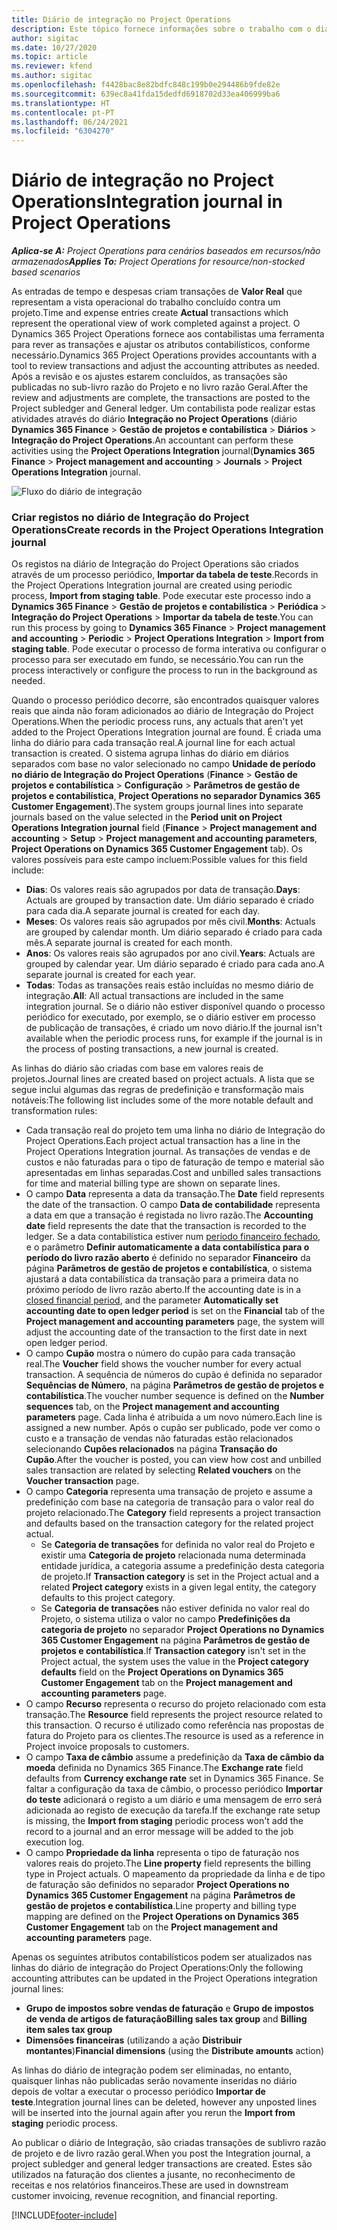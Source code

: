 ```yaml
---
title: Diário de integração no Project Operations
description: Este tópico fornece informações sobre o trabalho com o diário de Integração no Project Operations.
author: sigitac
ms.date: 10/27/2020
ms.topic: article
ms.reviewer: kfend
ms.author: sigitac
ms.openlocfilehash: f4428bac8e82bdfc848c199b0e294486b9fde82e
ms.sourcegitcommit: 639ec8a41fda15dedfd6918702d33ea406999ba6
ms.translationtype: HT
ms.contentlocale: pt-PT
ms.lasthandoff: 06/24/2021
ms.locfileid: "6304270"
---
```

# <a name="integration-journal-in-project-operations"></a><span data-ttu-id="4d0bb-103">Diário de integração no Project Operations</span><span class="sxs-lookup"><span data-stu-id="4d0bb-103">Integration journal in Project Operations</span></span>

<span data-ttu-id="4d0bb-104">_**Aplica-se A:** Project Operations para cenários baseados em recursos/não armazenados_</span><span class="sxs-lookup"><span data-stu-id="4d0bb-104">_**Applies To:** Project Operations for resource/non-stocked based scenarios_</span></span>

<span data-ttu-id="4d0bb-105">As entradas de tempo e despesas criam transações de **Valor Real** que representam a vista operacional do trabalho concluído contra um projeto.</span><span class="sxs-lookup"><span data-stu-id="4d0bb-105">Time and expense entries create **Actual** transactions which represent the operational view of work completed against a project.</span></span> <span data-ttu-id="4d0bb-106">O Dynamics 365 Project Operations fornece aos contabilistas uma ferramenta para rever as transações e ajustar os atributos contabilísticos, conforme necessário.</span><span class="sxs-lookup"><span data-stu-id="4d0bb-106">Dynamics 365 Project Operations provides accountants with a tool to review transactions and adjust the accounting attributes as needed.</span></span> <span data-ttu-id="4d0bb-107">Após a revisão e os ajustes estarem concluídos, as transações são publicadas no sub-livro razão do Projeto e no livro razão Geral.</span><span class="sxs-lookup"><span data-stu-id="4d0bb-107">After the review and adjustments are complete, the transactions are posted to the Project subledger and General ledger.</span></span> <span data-ttu-id="4d0bb-108">Um contabilista pode realizar estas atividades através do diário **Integração no Project Operations** (diário **Dynamics 365 Finance** > **Gestão de projetos e contabilística** > **Diários** > **Integração do Project Operations**.</span><span class="sxs-lookup"><span data-stu-id="4d0bb-108">An accountant can perform these activities using the **Project Operations Integration** journal(**Dynamics 365 Finance** > **Project management and accounting** > **Journals** > **Project Operations Integration** journal.</span></span>

![Fluxo do diário de integração](./media/IntegrationJournal.png)

### <a name="create-records-in-the-project-operations-integration-journal"></a><span data-ttu-id="4d0bb-110">Criar registos no diário de Integração do Project Operations</span><span class="sxs-lookup"><span data-stu-id="4d0bb-110">Create records in the Project Operations Integration journal</span></span>

<span data-ttu-id="4d0bb-111">Os registos na diário de Integração do Project Operations são criados através de um processo periódico, **Importar da tabela de teste**.</span><span class="sxs-lookup"><span data-stu-id="4d0bb-111">Records in the Project Operations Integration journal are created using periodic process, **Import from staging table**.</span></span> <span data-ttu-id="4d0bb-112">Pode executar este processo indo a **Dynamics 365 Finance** > **Gestão de projetos e contabilística** > **Periódica** > **Integração do Project Operations** > **Importar da tabela de teste**.</span><span class="sxs-lookup"><span data-stu-id="4d0bb-112">You can run this process by going to **Dynamics 365 Finance** > **Project management and accounting** > **Periodic** > **Project Operations Integration** > **Import from staging table**.</span></span> <span data-ttu-id="4d0bb-113">Pode executar o processo de forma interativa ou configurar o processo para ser executado em fundo, se necessário.</span><span class="sxs-lookup"><span data-stu-id="4d0bb-113">You can run the process interactively or configure the process to run in the background as needed.</span></span>

<span data-ttu-id="4d0bb-114">Quando o processo periódico decorre, são encontrados quaisquer valores reais que ainda não foram adicionados ao diário de Integração do Project Operations.</span><span class="sxs-lookup"><span data-stu-id="4d0bb-114">When the periodic process runs, any actuals that aren't yet added to the Project Operations Integration journal are found.</span></span> <span data-ttu-id="4d0bb-115">É criada uma linha do diário para cada transação real.</span><span class="sxs-lookup"><span data-stu-id="4d0bb-115">A journal line for each actual transaction is created.</span></span>
<span data-ttu-id="4d0bb-116">O sistema agrupa linhas do diário em diários separados com base no valor selecionado no campo **Unidade de período no diário de Integração do Project Operations** (**Finance** > **Gestão de projetos e contabilística** > **Configuração** > **Parâmetros de gestão de projetos e contabilística**, **Project Operations no separador Dynamics 365 Customer Engagement**).</span><span class="sxs-lookup"><span data-stu-id="4d0bb-116">The system groups journal lines into separate journals based on the value selected in the **Period unit on Project Operations Integration journal** field (**Finance** > **Project management and accounting** > **Setup** > **Project management and accounting parameters**, **Project Operations on Dynamics 365 Customer Engagement** tab).</span></span> <span data-ttu-id="4d0bb-117">Os valores possíveis para este campo incluem:</span><span class="sxs-lookup"><span data-stu-id="4d0bb-117">Possible values for this field include:</span></span>

  - <span data-ttu-id="4d0bb-118">**Dias**: Os valores reais são agrupados por data de transação.</span><span class="sxs-lookup"><span data-stu-id="4d0bb-118">**Days**: Actuals are grouped by transaction date.</span></span> <span data-ttu-id="4d0bb-119">Um diário separado é criado para cada dia.</span><span class="sxs-lookup"><span data-stu-id="4d0bb-119">A separate journal is created for each day.</span></span>
  - <span data-ttu-id="4d0bb-120">**Meses**: Os valores reais são agrupados por mês civil.</span><span class="sxs-lookup"><span data-stu-id="4d0bb-120">**Months**: Actuals are grouped by calendar month.</span></span> <span data-ttu-id="4d0bb-121">Um diário separado é criado para cada mês.</span><span class="sxs-lookup"><span data-stu-id="4d0bb-121">A separate journal is created for each month.</span></span>
  - <span data-ttu-id="4d0bb-122">**Anos**: Os valores reais são agrupados por ano civil.</span><span class="sxs-lookup"><span data-stu-id="4d0bb-122">**Years**: Actuals are grouped by calendar year.</span></span> <span data-ttu-id="4d0bb-123">Um diário separado é criado para cada ano.</span><span class="sxs-lookup"><span data-stu-id="4d0bb-123">A separate journal is created for each year.</span></span>
  - <span data-ttu-id="4d0bb-124">**Todas**: Todas as transações reais estão incluídas no mesmo diário de integração.</span><span class="sxs-lookup"><span data-stu-id="4d0bb-124">**All**: All actual transactions are included in the same integration journal.</span></span> <span data-ttu-id="4d0bb-125">Se o diário não estiver disponível quando o processo periódico for executado, por exemplo, se o diário estiver em processo de publicação de transações, é criado um novo diário.</span><span class="sxs-lookup"><span data-stu-id="4d0bb-125">If the journal isn't available when the periodic process runs, for example if the journal is in the process of posting transactions, a new journal is created.</span></span>

<span data-ttu-id="4d0bb-126">As linhas do diário são criadas com base em valores reais de projetos.</span><span class="sxs-lookup"><span data-stu-id="4d0bb-126">Journal lines are created based on project actuals.</span></span> <span data-ttu-id="4d0bb-127">A lista que se segue inclui algumas das regras de predefinição e transformação mais notáveis:</span><span class="sxs-lookup"><span data-stu-id="4d0bb-127">The following list includes some of the more notable default and transformation rules:</span></span>

  - <span data-ttu-id="4d0bb-128">Cada transação real do projeto tem uma linha no diário de Integração do Project Operations.</span><span class="sxs-lookup"><span data-stu-id="4d0bb-128">Each project actual transaction has a line in the Project Operations Integration journal.</span></span> <span data-ttu-id="4d0bb-129">As transações de vendas e de custos e não faturadas para o tipo de faturação de tempo e material são apresentadas em linhas separadas.</span><span class="sxs-lookup"><span data-stu-id="4d0bb-129">Cost and unbilled sales transactions for time and material billing type are shown on separate lines.</span></span>
  - <span data-ttu-id="4d0bb-130">O campo **Data** representa a data da transação.</span><span class="sxs-lookup"><span data-stu-id="4d0bb-130">The **Date** field represents the date of the transaction.</span></span> <span data-ttu-id="4d0bb-131">O campo **Data de contabilidade** representa a data em que a transação é registada no livro razão.</span><span class="sxs-lookup"><span data-stu-id="4d0bb-131">The **Accounting date** field represents the date that the transaction is recorded to the ledger.</span></span> <span data-ttu-id="4d0bb-132">Se a data contabilística estiver num [período financeiro fechado](/dynamics365/finance/general-ledger/close-general-ledger-at-period-end), e o parâmetro **Definir automaticamente a data contabilística para o período do livro razão aberto** é definido no separador **Financeiro** da página **Parâmetros de gestão de projetos e contabilística**, o sistema ajustará a data contabilística da transação para a primeira data no próximo período de livro razão aberto.</span><span class="sxs-lookup"><span data-stu-id="4d0bb-132">If the accounting date is in a [closed financial period](/dynamics365/finance/general-ledger/close-general-ledger-at-period-end), and the parameter **Automatically set accounting date to open ledger period** is set on the **Financial** tab of the **Project management and accounting parameters** page, the system will adjust the accounting date of the transaction to the first date in next open ledger period.</span></span>
  - <span data-ttu-id="4d0bb-133">O campo **Cupão** mostra o número do cupão para cada transação real.</span><span class="sxs-lookup"><span data-stu-id="4d0bb-133">The **Voucher** field shows the voucher number for every actual transaction.</span></span> <span data-ttu-id="4d0bb-134">A sequência de números do cupão é definida no separador **Sequências de Número**, na página **Parâmetros de gestão de projetos e contabilística**.</span><span class="sxs-lookup"><span data-stu-id="4d0bb-134">The voucher number sequence is defined on the **Number sequences** tab, on the **Project management and accounting parameters** page.</span></span> <span data-ttu-id="4d0bb-135">Cada linha é atribuída a um novo número.</span><span class="sxs-lookup"><span data-stu-id="4d0bb-135">Each line is assigned a new number.</span></span> <span data-ttu-id="4d0bb-136">Após o cupão ser publicado, pode ver como o custo e a transação de vendas não faturadas estão relacionados selecionando **Cupões relacionados** na página **Transação do Cupão**.</span><span class="sxs-lookup"><span data-stu-id="4d0bb-136">After the voucher is posted, you can view how cost and unbilled sales transaction are related by selecting **Related vouchers** on the **Voucher transaction** page.</span></span>
  - <span data-ttu-id="4d0bb-137">O campo **Categoria** representa uma transação de projeto e assume a predefinição com base na categoria de transação para o valor real do projeto relacionado.</span><span class="sxs-lookup"><span data-stu-id="4d0bb-137">The **Category** field represents a project transaction and defaults based on the transaction category for the related project actual.</span></span>
    - <span data-ttu-id="4d0bb-138">Se **Categoria de transações** for definida no valor real do Projeto e existir uma **Categoria de projeto** relacionada numa determinada entidade jurídica, a categoria assume a predefinição desta categoria de projeto.</span><span class="sxs-lookup"><span data-stu-id="4d0bb-138">If **Transaction category** is set in the Project actual and a related **Project category** exists in a given legal entity, the category defaults to this project category.</span></span>
    - <span data-ttu-id="4d0bb-139">Se **Categoria de transações** não estiver definida no valor real do Projeto, o sistema utiliza o valor no campo **Predefinições da categoria de projeto** no separador **Project Operations no Dynamics 365 Customer Engagement** na página **Parâmetros de gestão de projetos e contabilística**.</span><span class="sxs-lookup"><span data-stu-id="4d0bb-139">If **Transaction category** isn't set in the Project actual, the system uses the value in the **Project category defaults** field on the **Project Operations on Dynamics 365 Customer Engagement** tab on the **Project management and accounting parameters** page.</span></span>
  - <span data-ttu-id="4d0bb-140">O campo **Recurso** representa o recurso do projeto relacionado com esta transação.</span><span class="sxs-lookup"><span data-stu-id="4d0bb-140">The **Resource** field represents the project resource related to this transaction.</span></span> <span data-ttu-id="4d0bb-141">O recurso é utilizado como referência nas propostas de fatura do Projeto para os clientes.</span><span class="sxs-lookup"><span data-stu-id="4d0bb-141">The resource is used as a reference in Project invoice proposals to customers.</span></span>
  - <span data-ttu-id="4d0bb-142">O campo **Taxa de câmbio** assume a predefinição da **Taxa de câmbio da moeda** definida no Dynamics 365 Finance.</span><span class="sxs-lookup"><span data-stu-id="4d0bb-142">The **Exchange rate** field defaults from **Currency exchange rate** set in Dynamics 365 Finance.</span></span> <span data-ttu-id="4d0bb-143">Se faltar a configuração da taxa de câmbio, o processo periódico **Importar do teste** adicionará o registo a um diário e uma mensagem de erro será adicionada ao registo de execução da tarefa.</span><span class="sxs-lookup"><span data-stu-id="4d0bb-143">If the exchange rate setup is missing, the **Import from staging** periodic process won't add the record to a journal and an error message will be added to the job execution log.</span></span>
  - <span data-ttu-id="4d0bb-144">O campo **Propriedade da linha** representa o tipo de faturação nos valores reais do projeto.</span><span class="sxs-lookup"><span data-stu-id="4d0bb-144">The **Line property** field represents the billing type in Project actuals.</span></span> <span data-ttu-id="4d0bb-145">O mapeamento da propriedade da linha e de tipo de faturação são definidos no separador **Project Operations no Dynamics 365 Customer Engagement** na página **Parâmetros de gestão de projetos e contabilística**.</span><span class="sxs-lookup"><span data-stu-id="4d0bb-145">Line property and billing type mapping are defined on the **Project Operations on Dynamics 365 Customer Engagement** tab on the **Project management and accounting parameters** page.</span></span>

<span data-ttu-id="4d0bb-146">Apenas os seguintes atributos contabilísticos podem ser atualizados nas linhas do diário de integração do Project Operations:</span><span class="sxs-lookup"><span data-stu-id="4d0bb-146">Only the following accounting attributes can be updated in the Project Operations integration journal lines:</span></span>

- <span data-ttu-id="4d0bb-147">**Grupo de impostos sobre vendas de faturação** e **Grupo de impostos de venda de artigos de faturação**</span><span class="sxs-lookup"><span data-stu-id="4d0bb-147">**Billing sales tax group** and **Billing item sales tax group**</span></span>
- <span data-ttu-id="4d0bb-148">**Dimensões financeiras** (utilizando a ação **Distribuir montantes**)</span><span class="sxs-lookup"><span data-stu-id="4d0bb-148">**Financial dimensions** (using the **Distribute amounts** action)</span></span>

<span data-ttu-id="4d0bb-149">As linhas do diário de integração podem ser eliminadas, no entanto, quaisquer linhas não publicadas serão novamente inseridas no diário depois de voltar a executar o processo periódico **Importar de teste**.</span><span class="sxs-lookup"><span data-stu-id="4d0bb-149">Integration journal lines can be deleted, however any unposted lines will be inserted into the journal again after you rerun the **Import from staging** periodic process.</span></span>

<span data-ttu-id="4d0bb-150">Ao publicar o diário de Integração, são criadas transações de sublivro razão de projeto e de livro razão geral.</span><span class="sxs-lookup"><span data-stu-id="4d0bb-150">When you post the Integration journal, a project subledger and general ledger transactions are created.</span></span> <span data-ttu-id="4d0bb-151">Estes são utilizados na faturação dos clientes a jusante, no reconhecimento de receitas e nos relatórios financeiros.</span><span class="sxs-lookup"><span data-stu-id="4d0bb-151">These are used in downstream customer invoicing, revenue recognition, and financial reporting.</span></span>


[!INCLUDE[footer-include](../includes/footer-banner.md)]
